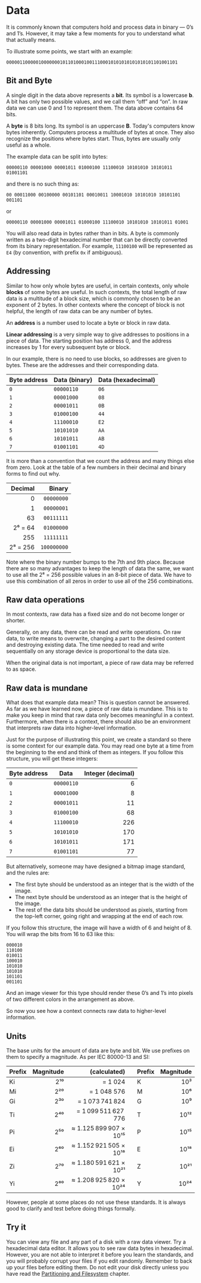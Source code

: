 # Data

It is commonly known that computers hold and process data in binary — 0’s and 1’s. However, it may take a few moments for you to understand what that actually means.

To illustrate some points, we start with an example:

```
0000011000001000000010110100010011100010101010101010101101001101
```

## Bit and Byte

A single digit in the data above represents a **bit**. Its symbol is a lowercase **b**. A bit has only two possible values, and we call them “off” and “on”. In raw data we can use 0 and 1 to represent them. The data above contains 64 bits.

A **byte** is 8 bits long. Its symbol is an uppercase **B**. Today's computers know bytes inherently. Computers process a multitude of bytes at once. They also recognize the positions where bytes start. Thus, bytes are usually only useful as a whole.

The example data can be split into bytes:

```
00000110 00001000 00001011 01000100 11100010 10101010 10101011 01001101
```

and there is no such thing as:

```
00 00011000 00100000 00101101 00010011 10001010 10101010 10101101 001101
```

or

```
00000110 00001000 00001011 01000100 11100010 10101010 10101011 01001
```

You will also read data in bytes rather than in bits. A byte is commonly written as a two-digit hexadecimal number that can be directly converted from its binary representation. For example, `11100100` will be represented as `E4` (by convention, with prefix `0x` if ambiguous).

## Addressing

Similar to how only whole bytes are useful, in certain contexts, only whole **blocks** of some bytes are useful. In such contexts, the total length of raw data is a multitude of a block size, which is commonly chosen to be an exponent of 2 bytes. In other contexts where the concept of block is not helpful, the length of raw data can be any number of bytes.

An **address** is a number used to locate a byte or block in raw data.

**Linear addressing** is a very simple way to give addresses to positions in a piece of data. The starting position has address 0, and the address increases by 1 for every subsequent byte or block.

In our example, there is no need to use blocks, so addresses are given to bytes. These are the addresses and their corresponding data.

| Byte address | Data (binary) | Data (hexadecimal) |
| ------------ | ------------- | ------------------ |
| `0`          | `00000110`    | `06`               |
| `1`          | `00001000`    | `08`               |
| `2`          | `00001011`    | `0B`               |
| `3`          | `01000100`    | `44`               |
| `4`          | `11100010`    | `E2`               |
| `5`          | `10101010`    | `AA`               |
| `6`          | `10101011`    | `AB`               |
| `7`          | `01001101`    | `4D`               |

It is more than a convention that we count the address and many things else from zero. Look at the table of a few numbers in their decimal and binary forms to find out why.

|  Decimal |      Binary |
| -------: | ----------: |
|        0 |  `00000000` |
|        1 |  `00000001` |
|       63 |  `00111111` |
|  2⁶ = 64 |  `01000000` |
|      255 |  `11111111` |
| 2⁸ = 256 | `100000000` |

Note where the binary number bumps to the 7th and 9th place. Because there are so many advantages to keep the length of data the same, we want to use all the 2⁸ = 256 possible values in an 8-bit piece of data. We have to use this combination of all zeros in order to use all of the 256 combinations.

## Raw data operations

In most contexts, raw data has a fixed size and do not become longer or shorter.

Generally, on any data, there can be read and write operations. On raw data, to write means to overwrite, changing a part to the desired content and destroying existing data. The time needed to read and write sequentially on any storage device is proportional to the data size.

When the original data is not important, a piece of raw data may be referred to as space.

## Raw data is mundane

What does that example data mean? This is question cannot be answered. As far as we have learned now, a piece of raw data is mundane. This is to make you keep in mind that raw data only becomes meaningful in a context. Furthermore, when there is a context, there should also be an environment that interprets raw data into higher-level information.

Just for the purpose of illustrating this point, we create a standard so there is some context for our example data. You may read one byte at a time from the beginning to the end and think of them as integers. If you follow this structure, you will get these integers:

| Byte address | Data       | Integer (decimal) |
| ------------ | ---------- | ----------------: |
| `0`          | `00000110` |                 6 |
| `1`          | `00001000` |                 8 |
| `2`          | `00001011` |                11 |
| `3`          | `01000100` |                68 |
| `4`          | `11100010` |               226 |
| `5`          | `10101010` |               170 |
| `6`          | `10101011` |               171 |
| `7`          | `01001101` |                77 |

But alternatively, someone may have designed a bitmap image standard, and the rules are:

- The first byte should be understood as an integer that is the width of the image.
- The next byte should be understood as an integer that is the height of the image.
- The rest of the data bits should be understood as pixels, starting from the top-left corner, going right and wrapping at the end of each row.

If you follow this structure, the image will have a width of 6 and height of 8. You will wrap the bits from 16 to 63 like this:

```
000010
110100
010011
100010
101010
101010
101101
001101
```

And an image viewer for this type should render these 0’s and 1’s into pixels of two different colors in the arrangement as above.

So now you see how a context connects raw data to higher-level information.

## Units

The base units for the amount of data are byte and bit. We use prefixes on them to specify a magnitude. As per IEC 80000-13 and SI:

| Prefix | Magnitude |           (calculated) |     | Prefix | Magnitude |
| ------ | --------: | ---------------------: | --- | ------ | --------: |
| Ki     |       2¹⁰ |                = 1 024 |     | K      |       10³ |
| Mi     |       2²⁰ |            = 1 048 576 |     | M      |       10⁶ |
| Gi     |       2³⁰ |        = 1 073 741 824 |     | G      |       10⁹ |
| Ti     |       2⁴⁰ |    = 1 099 511 627 776 |     | T      |      10¹² |
| Pi     |       2⁵⁰ | ≈ 1.125 899 907 × 10¹⁵ |     | P      |      10¹⁵ |
| Ei     |       2⁶⁰ | ≈ 1.152 921 505 × 10¹⁸ |     | E      |      10¹⁸ |
| Zi     |       2⁷⁰ | ≈ 1.180 591 621 × 10²¹ |     | Z      |      10²¹ |
| Yi     |       2⁸⁰ | ≈ 1.208 925 820 × 10²⁴ |     | Y      |      10²⁴ |

However, people at some places do not use these standards. It is always good to clarify and test before doing things formally.

## Try it

You can view any file and any part of a disk with a raw data viewer. Try a hexadecimal data editor. It allows you to see raw data bytes in hexadecimal. However, you are not able to interpret it before you learn the standards, and you will probably corrupt your files if you edit randomly. Remember to back up your files before editing them. Do not edit your disk directly unless you have read the [Partitioning and Filesystem](../partitioning-and-filesystem) chapter.

